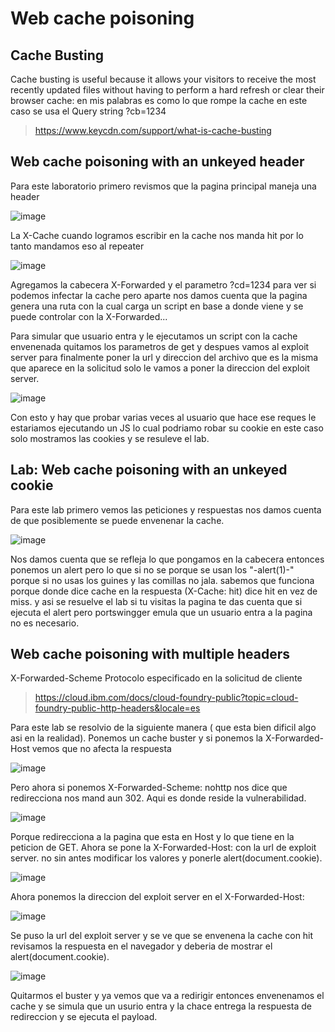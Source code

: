 # Web cache poisoning

## Cache Busting

Cache busting is useful because it allows your visitors to receive the most recently updated files without having to perform a hard refresh or clear their browser cache: en mis palabras es como lo que rompe la cache en este caso se usa el Query string ?cb=1234

> https://www.keycdn.com/support/what-is-cache-busting

## Web cache poisoning with an unkeyed header


Para este laboratorio primero revismos que la pagina principal maneja una header 

![image](https://user-images.githubusercontent.com/63270579/199336600-db300a36-f0be-46bc-b5a0-bc450656f1ff.png)

La X-Cache cuando logramos escribir en la cache nos manda hit por lo tanto mandamos eso al repeater

![image](https://user-images.githubusercontent.com/63270579/199336871-23dfa0c6-ac17-482d-9f30-2d833d5de5d0.png)

 Agregamos la cabecera X-Forwarded y el parametro ?cd=1234 para ver si podemos infectar la cache pero aparte nos damos cuenta
 que la pagina genera una ruta con la cual carga un script en base a donde viene y se puede controlar con la X-Forwarded...
 
 Para simular que usuario entra y le ejecutamos un script con la cache envenenada quitamos los parametros de get y despues vamos al exploit server
 para finalmente poner la url y direccion del archivo que es la misma que aparece en la solicitud solo le vamos a poner la direccion del 
 exploit server.
 
 ![image](https://user-images.githubusercontent.com/63270579/199347595-73e0b5a2-de4d-47eb-98a6-4e5bb681abe9.png)

Con esto y hay que probar varias veces al usuario que hace ese reques le estariamos ejecutando un JS lo cual podriamo robar su cookie en este 
caso solo mostramos las cookies y se resuleve el lab.



## Lab: Web cache poisoning with an unkeyed cookie

Para este lab primero vemos las peticiones y respuestas nos damos cuenta de que posiblemente se puede envenenar la cache.


![image](https://user-images.githubusercontent.com/63270579/213589920-c6f91780-f90a-4d78-b840-a379757a9186.png)

Nos damos cuenta que se refleja lo que pongamos en la cabecera entonces ponemos un alert pero lo que si no se porque se usan los "-alert(1)-" porque si no usas los guines y las comillas no jala. sabemos que funciona porque donde dice cache en la respuesta (X-Cache: hit) dice hit en vez de miss. y asi se resuelve el lab si tu visitas la pagina te das cuenta que si ejecuta el alert pero portswingger emula que un usuario entra a la pagina no es necesario.


## Web cache poisoning with multiple headers

X-Forwarded-Scheme Protocolo especificado en la solicitud de cliente

> https://cloud.ibm.com/docs/cloud-foundry-public?topic=cloud-foundry-public-http-headers&locale=es

Para este lab se resolvio de la siguiente manera ( que esta bien dificil algo asi en la realidad). Ponemos un cache buster y si ponemos la X-Forwarded-Host vemos que no afecta la respuesta 

![image](https://user-images.githubusercontent.com/63270579/213619636-76787b80-40c1-421b-90b8-d7869a75b7f8.png)


Pero ahora si ponemos X-Forwarded-Scheme: nohttp nos dice que redirecciona nos mand aun 302. Aqui es donde reside la vulnerabilidad.

![image](https://user-images.githubusercontent.com/63270579/213619939-c90e57f7-4435-4bb7-b5c6-54f9fb2dc79f.png)

Porque redirecciona a la pagina que esta en Host y lo que tiene en la peticion de GET. Ahora se pone la X-Forwarded-Host: con la url de exploit server. no sin antes modificar los valores y ponerle alert(document.cookie).

![image](https://user-images.githubusercontent.com/63270579/213620419-d5a05f66-940f-4494-8dd4-918cf0e6fbd5.png)

Ahora ponemos la direccion del exploit server en el X-Forwarded-Host:

![image](https://user-images.githubusercontent.com/63270579/213620670-13449344-a43c-454d-bc6a-1e2f3a73284a.png)


Se puso la url del exploit server y se ve que se envenena la cache con hit revisamos la respuesta en el navegador y deberia de mostrar el alert(document.cookie).

![image](https://user-images.githubusercontent.com/63270579/213620950-6fab53a5-2598-429c-8280-5775477bca71.png)

Quitarmos el buster y ya vemos que va a redirigir entonces envenenamos el cache y se simula que un usurio entra y la chace entrega la respuesta de redireccion y 
se ejecuta el payload.












